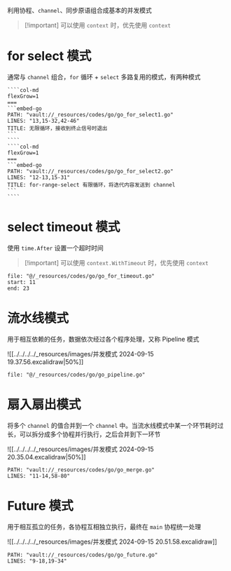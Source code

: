 利用协程、`channel`、同步原语组合成基本的并发模式

> [!important] 可以使用 `context` 时，优先使用 `context`

# for select 模式

通常与 `channel` 组合，`for` 循环 + `select` 多路复用的模式，有两种模式

`````col
````col-md
flexGrow=1
===
```embed-go
PATH: "vault://_resources/codes/go/go_for_select1.go"
LINES: "13,15-32,42-46"
TITLE: 无限循环，接收到终止信号时退出
```
````
````col-md
flexGrow=1
===
```embed-go
PATH: "vault://_resources/codes/go/go_for_select2.go"
LINES: "12-13,15-31"
TITLE: for-range-select 有限循环，将迭代内容发送到 channel
```
````
`````

# select timeout 模式

使用 `time.After` 设置一个超时时间

> [!important] 可以使用 `context.WithTimeout` 时，优先使用 `context`

```reference
file: "@/_resources/codes/go/go_for_timeout.go"
start: 11
end: 23
```

# 流水线模式

用于相互依赖的任务，数据依次经过各个程序处理，又称 Pipeline 模式

![[../../../../_resources/images/并发模式 2024-09-15 19.37.56.excalidraw|50%]]

```reference
file: "@/_resources/codes/go/go_pipeline.go"
```

# 扇入扇出模式

将多个 `channel` 的值合并到一个 `channel` 中。当流水线模式中某一个环节耗时过长，可以拆分成多个协程并行执行，之后合并到下一环节

![[../../../../_resources/images/并发模式 2024-09-15 20.35.04.excalidraw|50%]]

```embed-go
PATH: "vault://_resources/codes/go/go_merge.go"
LINES: "11-14,58-80"
```

# Future 模式

用于相互孤立的任务，各协程互相独立执行，最终在 `main` 协程统一处理

![[../../../../_resources/images/并发模式 2024-09-15 20.51.58.excalidraw]]

```embed-go
PATH: "vault://_resources/codes/go/go_future.go"
LINES: "9-18,19-34"
```
